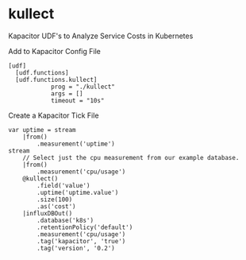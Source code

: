 # kullect
Kapacitor UDF's to Analyze Service Costs in Kubernetes

Add to Kapacitor Config File
```
[udf]
  [udf.functions]
  [udf.functions.kullect]
            prog = "./kullect"
            args = []
            timeout = "10s"
```
Create a Kapacitor Tick File
```
var uptime = stream
    |from()
        .measurement('uptime')
stream
    // Select just the cpu measurement from our example database.
    |from()
        .measurement('cpu/usage')
    @kullect()
        .field('value')
        .uptime('uptime.value')
        .size(100)
        .as('cost')
    |influxDBOut()
        .database('k8s')
        .retentionPolicy('default')
        .measurement('cpu/usage')
        .tag('kapacitor', 'true')
        .tag('version', '0.2')
```
